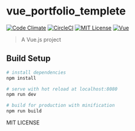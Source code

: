 # vue_portfolio_templete

[![Code Climate](https://codeclimate.com/github/codeclimate/codeclimate/badges/gpa.svg)](https://codeclimate.com/github/yamanoku/vue_portfolio_templete/)
[![CircleCI](https://circleci.com/gh/yamanoku/vue_portfolio_templete.svg?style=shield&circle-token=46e76cd93b6233746dfa76dddb739b3a576a9aa7)](https://circleci.com/gh/yamanoku/vue_portfolio_templete)
[![MIT License](http://img.shields.io/badge/license-MIT-blue.svg?style=flat)](LICENSE)
[![Vue](https://img.shields.io/badge/vue-1.0.0-brightgreen.svg)](https://github.com/vuejs/vue/tree/1.0)

> A Vue.js project

## Build Setup

``` bash
# install dependencies
npm install

# serve with hot reload at localhost:8080
npm run dev

# build for production with minification
npm run build
```

MIT LICENSE
